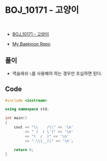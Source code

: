 # BOJ_10171 - 고양이

&nbsp;

- [BOJ_10171 - 고양이](https://www.acmicpc.net/problem/10171)

- [My Baekjoon Repo](https://github.com/Meantint/Baekjoon)

## 풀이

- 역슬래쉬 `\`를 사용해야 하는 경우만 조심하면 된다.

## Code

```cpp
#include <iostream>

using namespace std;

int main()
{
    cout << "\\    /\\" << '\n'
         << " )  ( \')" << '\n'
         << "(  /  )" << '\n'
         << " \\(__)|" << '\n';

    return 0;
}
```

